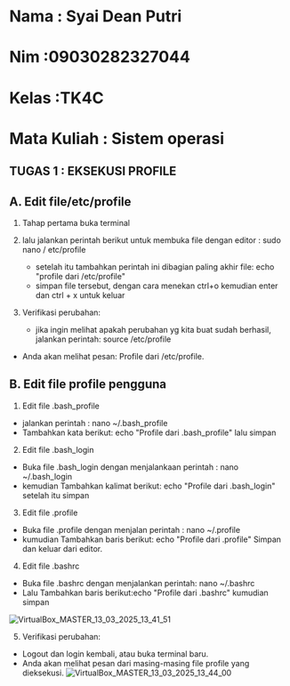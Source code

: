 # Nama : Syai Dean Putri
#  Nim :09030282327044
# Kelas :TK4C
# Mata Kuliah : Sistem operasi

## TUGAS 1 : EKSEKUSI PROFILE
## A. Edit file/etc/profile
1. Tahap pertama buka terminal
   
2. lalu jalankan perintah berikut untuk membuka file dengan editor : sudo nano / etc/profile
    -   setelah itu tambahkan perintah ini dibagian paling akhir file: echo "profile dari /etc/profile"
    -    simpan file tersebut, dengan cara menekan ctrl+o kemudian enter dan ctrl + x untuk keluar

3. Verifikasi perubahan:
   -  jika ingin melihat apakah perubahan yg kita buat sudah berhasil,  jalankan perintah:
source /etc/profile
  -  Anda akan melihat pesan: Profile dari /etc/profile.

## B. Edit file profile pengguna
1. Edit file .bash_profile
-   jalankan perintah : nano ~/.bash_profile
-   Tambahkan kata berikut: echo "Profile dari .bash_profile" lalu simpan
2. Edit   file .bash_login
-   Buka file .bash_login dengan menjalankaan perintah : nano ~/.bash_login
- kemudian Tambahkan kalimat  berikut:  echo "Profile dari .bash_login" setelah itu simpan
3. Edit file .profile
-   Buka file .profile dengan menjalan perintah : nano ~/.profile
-   kumudian Tambahkan baris berikut: echo "Profile dari .profile" Simpan dan keluar dari editor.
4. Edit file .bashrc
-    Buka file .bashrc dengan menjalankan perintah: nano ~/.bashrc
- Lalu Tambahkan baris berikut:echo "Profile dari .bashrc" kumudian simpan
  
![VirtualBox_MASTER_13_03_2025_13_41_51](https://github.com/user-attachments/assets/e905daf1-2d95-47f9-ab0e-d3d42af972d2)

5. Verifikasi perubahan:
-   Logout dan login kembali, atau buka terminal baru.
-   Anda akan melihat pesan dari masing-masing file profile yang dieksekusi.
  ![VirtualBox_MASTER_13_03_2025_13_44_00](https://github.com/user-attachments/assets/b20be019-3179-48fb-8b5b-79db33afaf6d)
